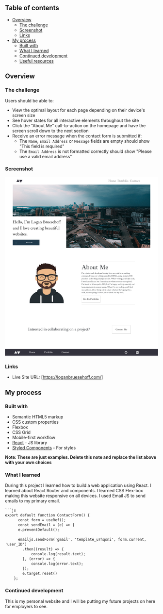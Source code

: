 ## Table of contents

- [Overview](#overview)
  - [The challenge](#the-challenge)
  - [Screenshot](#screenshot)
  - [Links](#links)
- [My process](#my-process)
  - [Built with](#built-with)
  - [What I learned](#what-i-learned)
  - [Continued development](#continued-development)
  - [Useful resources](#useful-resources)


## Overview

### The challenge

Users should be able to:

- View the optimal layout for each page depending on their device's screen size
- See hover states for all interactive elements throughout the site
- Click the "About Me" call-to-action on the homepage and have the screen scroll down to the next section
- Receive an error message when the contact form is submitted if:
  - The `Name`, `Email Address` or `Message` fields are empty should show "This field is required"
  - The `Email Address` is not formatted correctly should show "Please use a valid email address"

### Screenshot

![](public/images/WebPortfolio.png)


### Links

- Live Site URL: [https://loganbruesehoff.com/]

## My process

### Built with

- Semantic HTML5 markup
- CSS custom properties
- Flexbox
- CSS Grid
- Mobile-first workflow
- [React](https://reactjs.org/) - JS library
- [Styled Components](https://styled-components.com/) - For styles

**Note: These are just examples. Delete this note and replace the list above with your own choices**

### What I learned

During this project I learned how to build a web application using React. I learned about React Router and components.
I learned CSS Flex-box making this website responsive on all devices.
I used Email JS to send emails to my primary email.

```
```js
export default function ContactForm() {
      const form = useRef();
      const sendEmail = (e) => {
      e.preventDefault();

      emailjs.sendForm('gmail', 'template_u7hqsni', form.current, 'user_ID')
        .then((result) => {
            console.log(result.text);
        }, (error) => {
            console.log(error.text);
        });
        e.target.reset()
    };
```

### Continued development

This is my personal website and I will be putting my future projects on here for employers to see.

